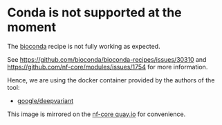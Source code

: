 # Conda is not supported at the moment

The [bioconda](https://bioconda.github.io/recipes/deepvariant/README.html) recipe is not fully working as expected.

See https://github.com/bioconda/bioconda-recipes/issues/30310 and https://github.com/nf-core/modules/issues/1754 for more information.

Hence, we are using the docker container provided by the authors of the tool:

- [google/deepvariant](https://hub.docker.com/r/google/deepvariant)

This image is mirrored on the [nf-core quay.io](https://quay.io/repository/nf-core/deepvariant) for convenience.
